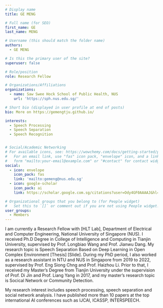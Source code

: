 ```yaml
---
# Display name
title: GE MENG

# Full name (for SEO)
first_name: GE
last_name: MENG

# Username (this should match the folder name)
authors:
  - GE MENG

# Is this the primary user of the site?
superuser: false

# Role/position
role: Research Fellow

# Organizations/Affiliations
organizations:
  - name: Saw Swee Hock School of Public Health, NUS
    url: 'https://sph.nus.edu.sg/'

# Short bio (displayed in user profile at end of posts)
bio: More on https://gemengtju.github.io/

interests:
  - Speech Processing
  - Speech Separation
  - Speech Recognition


# Social/Academic Networking
# For available icons, see: https://wowchemy.com/docs/getting-started/page-builder/#icons
#   For an email link, use "fas" icon pack, "envelope" icon, and a link in the
#   form "mailto:your-email@example.com" or "#contact" for contact widget.
social:
  - icon: envelope
    icon_pack: fas
    link: 'mailto:gemeng@nus.edu.sg'
  - icon: google-scholar
    icon_pack: ai
    link: https://scholar.google.com.sg/citations?user=Ody4GF0AAAAJ&hl=en

# Organizational groups that you belong to (for People widget)
#   Set this to `[]` or comment out if you are not using People widget.
user_groups:
  - Members
---
```


I am currently a Research Fellow with [HLT Lab], Department of Electrical and Computer Engineering, National University of Singapore (NUS). I received Ph.D Degree in College of Intelligence and Computing in Tianjin University, supervised by Prof. Longbiao Wang and Prof. Jianwu Dang. My research topic is Speech Separation Based on Deep Learning in Open Complex Environment [Thesis] [Slide]. During my PhD period, I also worked as a research assistant in NTU and NUS in Singapore from 2019 to 2022, supervised by Prof. Eng Siong Chng and Prof. Haizhou Li. Prior to that, I received my Master’s Degree from Tianjin University under the supervision of Prof. Di Jin and Prof. Liang Yang in 2017, and my master’s research topic is Socical Network or Community Detection.

My research interest includes speech processing, speech separation and social network analysis. I have published more than 10 papers at the top international AI conferences such as IJCAI, ICASSP, INTERSPEECH.
